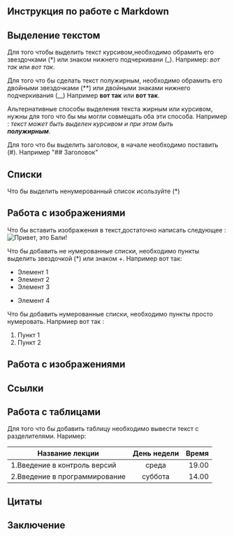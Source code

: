 ## Инструкция по работе с Markdown

## Выделение текстом
Для того чтобы выделить текст курсивом,необходимо обрамить его звездочками (*) или знаком нижнего подчеркивани (_). Например: *вот так* или _вот так_.

Для того что бы сделать текст полужирным, необходимо обрамить его двойными звездочками (**) или двойными знаками нижнего подчеркивания (__)
Например **вот так** или __вот так__.

Альтернативные способы выделения текста жирным или курсивом, нужны для того что бы мы могли совмещать оба эти способа. Например :
_текст может быть выделен курсивом и при этом быть   
**полужирным**_.

 
 Для того что бы выделить заголовок, в начале необходимо поставить (#). Например "## Заголовок" 




## Списки
Что бы выделить ненумерованный список исользуйте (*)

## Работа с изображениями
Что бы вставить изображения в текст,достаточно написать следующее : 
![Привет, это Бали!](Bali.jpg)

Что бы добавить не нумерованные списки, необходимо пункты выделить звездочкой (*) или знаком +. Например вот так:
* Элемент 1
* Элемент 2
* Элемент 3
+ Элемент 4

Что бы добавить нумерованные списки, необходимо пункты просто нумеровать. Напрмиер вот так :

1. Пункт 1
2. Пункт 2
## Работа с изображениями 









## Сcылки



## Работа с таблицами
Для того что бы добавить таблицу необходимо вывести текст с разделителями. Наример:

Название лекции|День недели|Время
-----|:-----:|-----:|
1.Введение в контроль версий| среда| 19.00
2.Введение в программирование | суббота| 14.00





## Цитаты


## Заключение 
